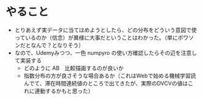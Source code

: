 # やること

+ とりあえず実データに当てはめようとしたら、どの分布をどういう意図で使っているのか（信念）が異様に大事だということはわかった。（単にポワソンだとなんで？となりそう）
+ なので、Udemyみつつ、一色 numpyro の使い方確認したらその辺を注意して実装する
  + どのように AB　比較描画するのが良いか
  + 指数分布の方が良さそうな場合あるか（これはWebで始める機械学習読んでて、滞在時間連続値のところで出てきたが、実際のDVCVの値はこれに連動するかもと思った）